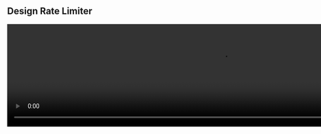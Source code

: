 

## Design Rate Limiter 

<video width="1000" height="240" controls>
  <source src="http://ankit-portfolio.s3-ap-southeast-1.amazonaws.com/system-design/interviews/002-design-rate-limiter.mp4" type="video/mp4">
</video>

